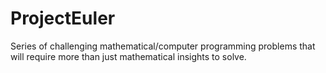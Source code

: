 # ProjectEuler
Series of challenging mathematical/computer programming problems that will require more than just mathematical insights to solve.
